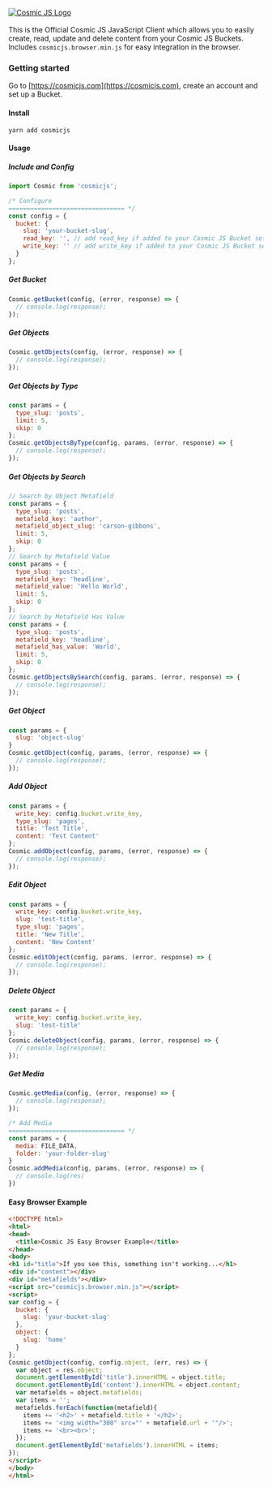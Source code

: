 [![Cosmic JS Logo](https://cosmicjs.com/images/marketing/logo-w-brand.jpg)](https://cosmicjs.com/)<br><br>
This is the Official Cosmic JS JavaScript Client which allows you to easily create, read, update and delete content from your Cosmic JS Buckets.  Includes `cosmicjs.browser.min.js` for easy integration in the browser.

### Getting started
Go to [https://cosmicjs.com](https://cosmicjs.com), create an account and set up a Bucket.

#### Install
```
yarn add cosmicjs
```

#### Usage
##### Include and Config
```javascript
import Cosmic from 'cosmicjs';

/* Configure
================================ */
const config = {
  bucket: {
    slug: 'your-bucket-slug',
    read_key: '', // add read_key if added to your Cosmic JS Bucket settings
    write_key: '' // add write_key if added to your Cosmic JS Bucket settings
  }
};
```
##### Get Bucket
```javascript
Cosmic.getBucket(config, (error, response) => {
  // console.log(response);
});
```
##### Get Objects
```javascript
Cosmic.getObjects(config, (error, response) => {
  // console.log(response);
});
```
##### Get Objects by Type
```javascript
const params = {
  type_slug: 'posts',
  limit: 5,
  skip: 0
};
Cosmic.getObjectsByType(config, params, (error, response) => {
  // console.log(response);
});
```
##### Get Objects by Search
```javascript
// Search by Object Metafield
const params = {
  type_slug: 'posts',
  metafield_key: 'author',
  metafield_object_slug: 'carson-gibbons',
  limit: 5,
  skip: 0
};
// Search by Metafield Value
const params = {
  type_slug: 'posts',
  metafield_key: 'headline',
  metafield_value: 'Hello World',
  limit: 5,
  skip: 0
};
// Search by Metafield Has Value
const params = {
  type_slug: 'posts',
  metafield_key: 'headline',
  metafield_has_value: 'World',
  limit: 5,
  skip: 0
};
Cosmic.getObjectsBySearch(config, params, (error, response) => {
  // console.log(response);
});
```
##### Get Object
```javascript
const params = {
  slug: 'object-slug'
}
Cosmic.getObject(config, params, (error, response) => {
  // console.log(response);
});
```
##### Add Object
```javascript
const params = {
  write_key: config.bucket.write_key,
  type_slug: 'pages',
  title: 'Test Title',
  content: 'Test Content'
};
Cosmic.addObject(config, params, (error, response) => {
  // console.log(response);
});
```
##### Edit Object
```javascript
const params = {
  write_key: config.bucket.write_key,
  slug: 'test-title',
  type_slug: 'pages',
  title: 'New Title',
  content: 'New Content'
};
Cosmic.editObject(config, params, (error, response) => {
  // console.log(response);
});
```
##### Delete Object
```javascript
const params = {
  write_key: config.bucket.write_key,
  slug: 'test-title'
};
Cosmic.deleteObject(config, params, (error, response) => {
  // console.log(response);
});
```
##### Get Media
```javascript
Cosmic.getMedia(config, (error, response) => {
  // console.log(response);
});

/* Add Media
================================ */
const params = {
  media: FILE_DATA,
  folder: 'your-folder-slug'
}
Cosmic.addMedia(config, params, (error, response) => {
  // console.log(res)
})
```
#### Easy Browser Example
```html
<!DOCTYPE html>
<html>
<head>
  <title>Cosmic JS Easy Browser Example</title>
</head>
<body>
<h1 id="title">If you see this, something isn't working...</h1>
<div id="content"></div>
<div id="metafields"></div>
<script src="cosmicjs.browser.min.js"></script>
<script>
var config = {
  bucket: {
    slug: 'your-bucket-slug'
  },
  object: {
    slug: 'home'
  }
};
Cosmic.getObject(config, config.object, (err, res) => {
  var object = res.object;
  document.getElementById('title').innerHTML = object.title;
  document.getElementById('content').innerHTML = object.content;
  var metafields = object.metafields;
  var items = '';
  metafields.forEach(function(metafield){
    items += '<h2>' + metafield.title + '</h2>';
    items += '<img width="300" src="' + metafield.url + '"/>';
    items += '<br><br>';
  });
  document.getElementById('metafields').innerHTML = items;
});
</script>
</body>
</html>
```
